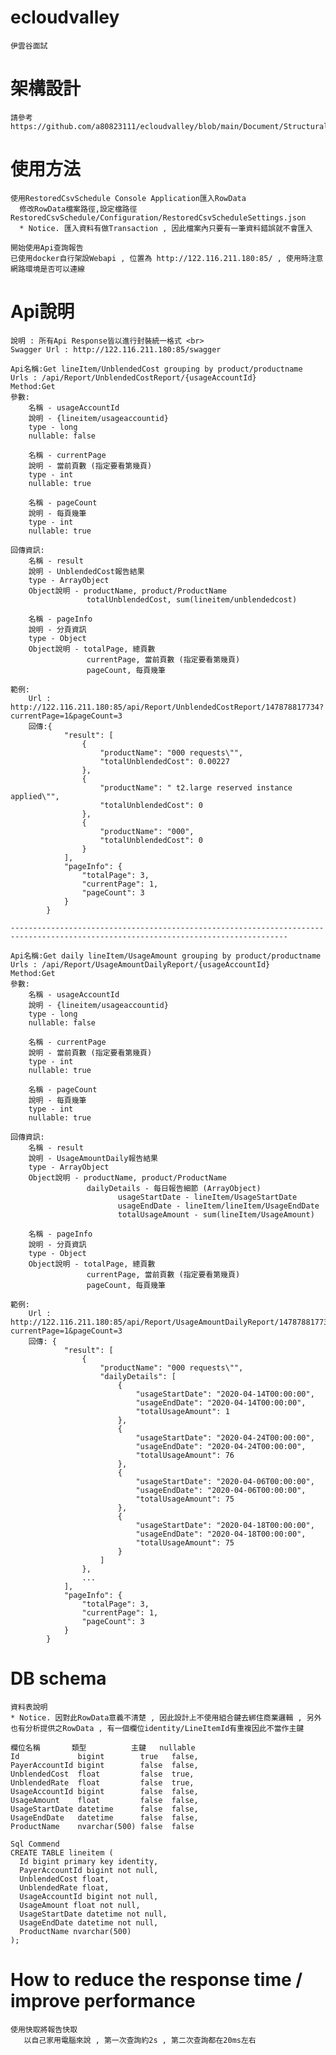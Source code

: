# ecloudvalley
	伊雲谷面試

# 架構設計
	請參考 https://github.com/a80823111/ecloudvalley/blob/main/Document/StructuralDesign.png
	
# 使用方法
	使用RestoredCsvSchedule Console Application匯入RowData
	  修改RowData檔案路徑,設定檔路徑 RestoredCsvSchedule/Configuration/RestoredCsvScheduleSettings.json
	  * Notice. 匯入資料有做Transaction , 因此檔案內只要有一筆資料錯誤就不會匯入

	開始使用Api查詢報告
	已使用docker自行架設Webapi , 位置為 http://122.116.211.180:85/ , 使用時注意網路環境是否可以連線

# Api說明
	說明 : 所有Api Response皆以進行封裝統一格式 <br>
	Swagger Url : http://122.116.211.180:85/swagger
   
	Api名稱:Get lineItem/UnblendedCost grouping by product/productname
	Urls : /api/Report/UnblendedCostReport/{usageAccountId}
	Method:Get
	參數: 
		名稱 - usageAccountId
		說明 - {lineitem/usageaccountid} 
		type - long
		nullable: false
		  
		名稱 - currentPage
		說明 - 當前頁數 (指定要看第幾頁)
		type - int
		nullable: true
		
		名稱 - pageCount
		說明 - 每頁幾筆
		type - int
		nullable: true

	回傳資訊:
		名稱 - result
		說明 - UnblendedCost報告結果
		type - ArrayObject
		Object說明 - productName, product/ProductName
					 totalUnblendedCost, sum(lineitem/unblendedcost)
		
		名稱 - pageInfo
		說明 - 分頁資訊
		type - Object
		Object說明 - totalPage, 總頁數
					 currentPage, 當前頁數 (指定要看第幾頁)
					 pageCount, 每頁幾筆

	範例:
		Url : http://122.116.211.180:85/api/Report/UnblendedCostReport/147878817734?currentPage=1&pageCount=3
		回傳:{
				"result": [
					{
						"productName": "000 requests\"",
						"totalUnblendedCost": 0.00227
					},
					{
						"productName": " t2.large reserved instance applied\"",
						"totalUnblendedCost": 0
					},
					{
						"productName": "000",
						"totalUnblendedCost": 0
					}
				],
				"pageInfo": {
					"totalPage": 3,
					"currentPage": 1,
					"pageCount": 3
				}
			}
			
	------------------------------------------------------------------------------------------------------------------------------------
	
	Api名稱:Get daily lineItem/UsageAmount grouping by product/productname
	Urls : /api/Report/UsageAmountDailyReport/{usageAccountId}
	Method:Get
	參數: 
		名稱 - usageAccountId
		說明 - {lineitem/usageaccountid} 
		type - long
		nullable: false
		  
		名稱 - currentPage
		說明 - 當前頁數 (指定要看第幾頁)
		type - int
		nullable: true
		
		名稱 - pageCount
		說明 - 每頁幾筆
		type - int
		nullable: true

	回傳資訊:
		名稱 - result
		說明 - UsageAmountDaily報告結果
		type - ArrayObject
		Object說明 - productName, product/ProductName
					 dailyDetails - 每日報告細節 (ArrayObject)
							usageStartDate - lineItem/UsageStartDate
							usageEndDate - lineItem/lineItem/UsageEndDate
							totalUsageAmount - sum(lineItem/UsageAmount)
		
		名稱 - pageInfo
		說明 - 分頁資訊
		type - Object
		Object說明 - totalPage, 總頁數
					 currentPage, 當前頁數 (指定要看第幾頁)
					 pageCount, 每頁幾筆

	範例:
		Url : http://122.116.211.180:85/api/Report/UsageAmountDailyReport/147878817734?currentPage=1&pageCount=3
		回傳: {
				"result": [
					{
						"productName": "000 requests\"",
						"dailyDetails": [
							{
								"usageStartDate": "2020-04-14T00:00:00",
								"usageEndDate": "2020-04-14T00:00:00",
								"totalUsageAmount": 1
							},
							{
								"usageStartDate": "2020-04-24T00:00:00",
								"usageEndDate": "2020-04-24T00:00:00",
								"totalUsageAmount": 76
							},
							{
								"usageStartDate": "2020-04-06T00:00:00",
								"usageEndDate": "2020-04-06T00:00:00",
								"totalUsageAmount": 75
							},
							{
								"usageStartDate": "2020-04-18T00:00:00",
								"usageEndDate": "2020-04-18T00:00:00",
								"totalUsageAmount": 75
							}
						]
					},
					...
				],
				"pageInfo": {
					"totalPage": 3,
					"currentPage": 1,
					"pageCount": 3
				}
			}
		
# DB schema
    資料表說明
	* Notice. 因對此RowData意義不清楚 , 因此設計上不使用組合鍵去綁住商業邏輯 , 另外也有分析提供之RowData , 有一個欄位identity/LineItemId有重複因此不當作主鍵
	
    欄位名稱       類型          主鍵   nullable
	Id             bigint        true   false,
	PayerAccountId bigint        false  false,
	UnblendedCost  float         false  true,
	UnblendedRate  float         false  true,
	UsageAccountId bigint        false  false,
	UsageAmount    float         false  false,
	UsageStartDate datetime      false  false,
	UsageEndDate   datetime      false  false,
	ProductName    nvarchar(500) false  false
	
	Sql Commend
	CREATE TABLE lineitem (
	  Id bigint primary key identity,
	  PayerAccountId bigint not null,
	  UnblendedCost float,
	  UnblendedRate float,
	  UsageAccountId bigint not null,
	  UsageAmount float not null,
	  UsageStartDate datetime not null,
	  UsageEndDate datetime not null,
	  ProductName nvarchar(500)
	);
	
# How to reduce the response time / improve performance
	使用快取將報告快取
	   以自己家用電腦來說 , 第一次查詢約2s , 第二次查詢都在20ms左右
	   
